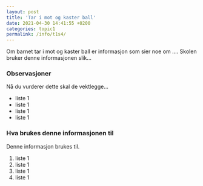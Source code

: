 ```yaml
---
layout: post
title: 'Tar i mot og kaster ball'
date: 2021-04-30 14:41:55 +0200
categories: topic1
permalink: /info/t1s4/
---
```


Om barnet tar i mot og kaster ball er informasjon som sier noe om ....
Skolen bruker denne informasjonen slik...

### Observasjoner

Nå du vurderer dette skal de vektlegge...

- liste 1
- liste 1
- liste 1
- liste 1

### Hva brukes denne informasjonen til

Denne informasjon brukes til.

1. liste 1
2. liste 1
3. liste 1
4. liste 1

